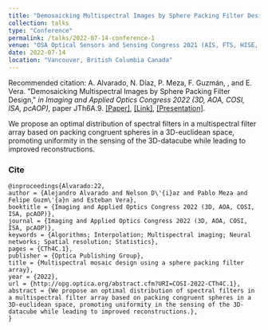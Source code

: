 ```yaml
---
title: "Demosaicking Multispectral Images by Sphere Packing Filter Design"
collection: talks
type: "Conference"
permalink: /talks/2022-07-14-conference-1
venue: "OSA Optical Sensors and Sensing Congress 2021 (AIS, FTS, HISE, SENSORS, ES), Vancouver, Canada, hybrid event"
date: 2022-07-14
location: "Vancouver, British Columbia Canada"
---
```

Recommended citation: A. Alvarado, N. Díaz, P. Meza, F. Guzmán, , and E. Vera. "Demosaicking Multispectral Images by Sphere Packing Filter Design," <i>in Imaging and Applied Optics Congress 2022 (3D, AOA, COSI, ISA, pcAOP),</i> paper JTh6A.9. [[Paper]](https://nelson10.github.io/files/Conference11.pdf), [[Link]](https://opg.optica.org/abstract.cfm?uri=COSI-2022-CTh4C.1), [[Presentation]](https://nelson10.github.io/files/Presentation_COSI_2022.pdf).

We propose an optimal distribution of spectral filters in a multispectral filter array  based on packing congruent spheres in a 3D-euclidean space, promoting uniformity in the sensing of the 3D-datacube while leading to improved reconstructions.

### Cite

```
@inproceedings{Alvarado:22,
author = {Alejandro Alvarado and Nelson D\'{i}az and Pablo Meza and Felipe Guzm\'{a}n and Esteban Vera},
booktitle = {Imaging and Applied Optics Congress 2022 (3D, AOA, COSI, ISA, pcAOP)},
journal = {Imaging and Applied Optics Congress 2022 (3D, AOA, COSI, ISA, pcAOP)},
keywords = {Algorithms; Interpolation; Multispectral imaging; Neural networks; Spatial resolution; Statistics},
pages = {CTh4C.1},
publisher = {Optica Publishing Group},
title = {Multispectral mosaic design using a sphere packing filter array},
year = {2022},
url = {http://opg.optica.org/abstract.cfm?URI=COSI-2022-CTh4C.1},
abstract = {We propose an optimal distribution of spectral filters in a multispectral filter array based on packing congruent spheres in a 3D-euclidean space, promoting uniformity in the sensing of the 3D-datacube while leading to improved reconstructions.},
}
```

